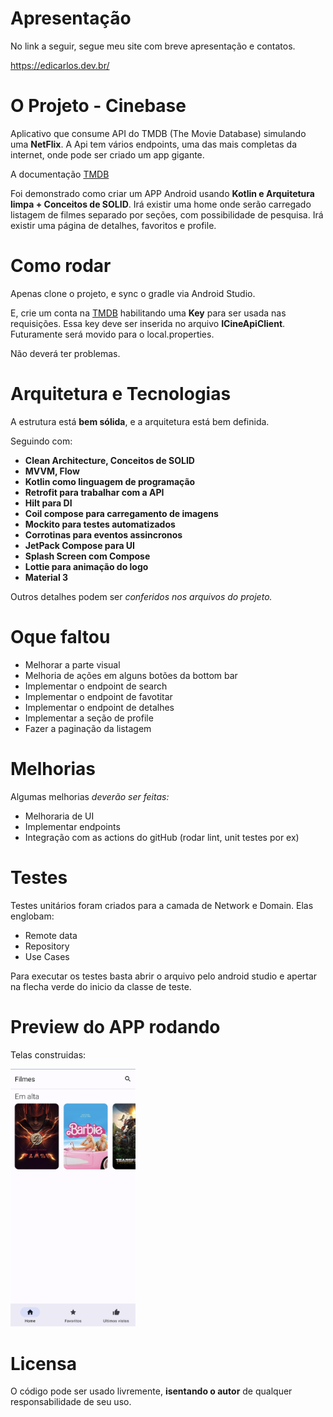 # Apresentação
No link a seguir, segue meu site com breve apresentação e contatos.

https://edicarlos.dev.br/
# O Projeto - Cinebase
Aplicativo que consume API do TMDB (The Movie Database) simulando uma **NetFlix**.
A Api tem vários endpoints, uma das mais completas da internet, onde pode ser criado um app gigante.  

A documentação [TMDB](https://developer.themoviedb.org/reference/intro/getting-started)

Foi demonstrado como criar um APP Android usando **Kotlin e Arquitetura limpa + Conceitos de SOLID**.
Irá existir uma home onde serão carregado listagem de filmes separado por seções, com possibilidade de pesquisa.
Irá existir uma página de detalhes, favoritos e profile.

# Como rodar
Apenas clone o projeto, e sync o gradle via Android Studio.

E, crie um conta na [TMDB](https://developer.themoviedb.org/) habilitando uma **Key** para ser usada nas requisições.
Essa key deve ser inserida no arquivo **ICineApiClient**. Futuramente será movido para o local.properties.

Não deverá ter problemas.
# Arquitetura e Tecnologias
A estrutura está **bem sólida**, e a arquitetura está bem definida.

Seguindo com:
- **Clean Architecture, Conceitos de SOLID**
- **MVVM, Flow**
- **Kotlin como linguagem de programação**
- **Retrofit para trabalhar com a API**
- **Hilt para DI**
- **Coil compose para carregamento de imagens**
- **Mockito para testes automatizados**
- **Corrotinas para eventos assincronos**
- **JetPack Compose para UI**
- **Splash Screen com Compose**
- **Lottie para animação do logo** 
- **Material 3**

Outros detalhes podem ser _conferidos nos arquivos do projeto._ 
# Oque faltou
- Melhorar a parte visual
- Melhoria de ações em alguns botões da bottom bar
- Implementar o endpoint de search
- Implementar o endpoint de favotitar
- Implementar o endpoint de detalhes
- Implementar a seção de profile
- Fazer a paginação da listagem

# Melhorias
Algumas melhorias _deverão ser feitas:_

- Melhoraria de UI
- Implementar endpoints
- Integração com as actions do gitHub (rodar lint, unit testes por ex)

# Testes
Testes unitários foram criados para a camada de Network e Domain. Elas englobam:
- Remote data
- Repository
- Use Cases

Para executar os testes basta abrir o arquivo pelo android studio e apertar na flecha verde do inicio da classe de teste.

# Preview do APP rodando
Telas construidas:

<p float="left">

 <img src="https://github.com/edicarlos10/cinebase/blob/master/app/src/main/java/com/example/cinebase/img/1.png" width="200" />

</p>


# Licensa
O código pode ser usado livremente, **isentando o autor** de qualquer responsabilidade de seu uso.

